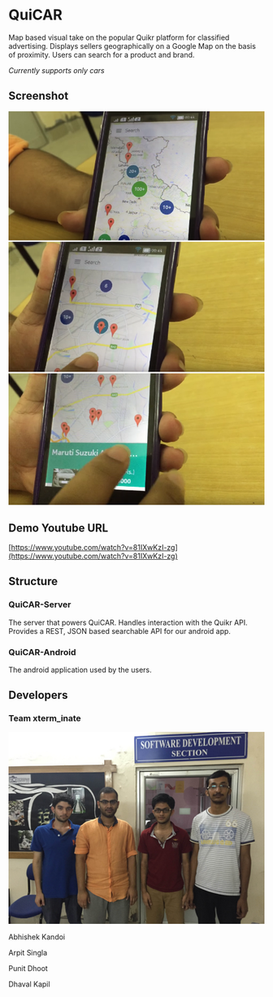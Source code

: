 # QuiCAR

Map based visual take on the popular Quikr platform for classified advertising. Displays sellers geographically on a Google Map on the basis of proximity. Users can search for a product and brand.

_Currently supports only cars_

## Screenshot

![Clusters of Ad](extra/clusters.png "Clusters of Ad")
![Markers representing Ads](extra/markers.png "Markers")
![Advertisement selection](extra/admap.png "Advertisement selection")

## Demo Youtube URL

[https://www.youtube.com/watch?v=81IXwKzI-zg](https://www.youtube.com/watch?v=81IXwKzI-zg)

## Structure

### QuiCAR-Server

The server that powers QuiCAR. Handles interaction with the Quikr API. Provides a REST, JSON based searchable API for our android app.

### QuiCAR-Android

The android application used by the users.

## Developers

### Team xterm_inate

![Team](extra/team.jpg)

Abhishek Kandoi

Arpit Singla

Punit Dhoot

Dhaval Kapil
